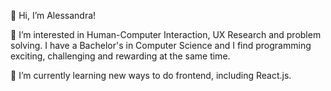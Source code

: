 👋 Hi, I’m Alessandra!

👀 I’m interested in Human-Computer Interaction, UX Research and problem solving. I have a Bachelor's in Computer Science and I find programming exciting, challenging and rewarding at the same time.

🌱 I’m currently learning new ways to do frontend, including React.js.

<!---
ASemeraro/ASemeraro is a ✨ special ✨ repository because its `README.md` (this file) appears on your GitHub profile.
You can click the Preview link to take a look at your changes.
--->

